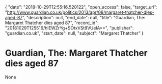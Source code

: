 {
  "date": "2018-10-29T12:55:16.520122", 
  "open_access": false, 
  "target_url": "http://www.guardian.co.uk/politics/2013/apr/08/margaret-thatcher-dies-aged-87", 
  "description": null, 
  "end_date": null, 
  "title": "Guardian, The: Margaret Thatcher dies aged 87", 
  "record_id": "20181029T125516/hIEWZrYg+SOtxVSt8VUelA==", 
  "publisher": "guardian.co.uk", 
  "start_date": null, 
  "subject": "Margaret Thatcher"
}

# Guardian, The: Margaret Thatcher dies aged 87

None